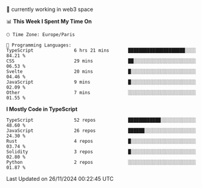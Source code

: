 🔭 currently working in web3 space

<!--START_SECTION:waka-->
📊 **This Week I Spent My Time On** 

```text
🕑︎ Time Zone: Europe/Paris

💬 Programming Languages: 
TypeScript               6 hrs 21 mins       █████████████████████░░░░   84.21 % 
CSS                      29 mins             ██░░░░░░░░░░░░░░░░░░░░░░░   06.53 % 
Svelte                   20 mins             █░░░░░░░░░░░░░░░░░░░░░░░░   04.46 % 
JavaScript               9 mins              █░░░░░░░░░░░░░░░░░░░░░░░░   02.09 % 
Other                    7 mins              ░░░░░░░░░░░░░░░░░░░░░░░░░   01.55 % 
```

**I Mostly Code in TypeScript** 

```text
TypeScript               52 repos            ████████████░░░░░░░░░░░░░   48.60 % 
JavaScript               26 repos            ██████░░░░░░░░░░░░░░░░░░░   24.30 % 
Rust                     4 repos             █░░░░░░░░░░░░░░░░░░░░░░░░   03.74 % 
Solidity                 3 repos             █░░░░░░░░░░░░░░░░░░░░░░░░   02.80 % 
Python                   2 repos             ░░░░░░░░░░░░░░░░░░░░░░░░░   01.87 % 
```




 Last Updated on 26/11/2024 00:22:45 UTC
<!--END_SECTION:waka-->

